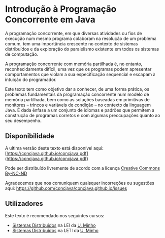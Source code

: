 # Introdução à Programação Concorrente em Java

A programação concorrente, em que diversas atividades ou fios de execução num mesmo programa colaboram na resolução de um problema comum, tem uma importância crescente no contexto de sistemas distribuídos e da exploração do paralelismo existente em todos os sistemas de computação.

A programação concorrente com memória partilhada é, no entanto, reconhecidamente difícil, uma vez que os programas podem apresentar comportamentos que violam a sua especificação sequencial e escapam à intuição do programador.

Este texto tem como objetivo dar a conhecer, de uma forma prática, os problemas fundamentais da programação concorrente num modelo de memória partilhada, bem como as soluções baseadas em primitivas de monitores – trincos e variáveis de condição – no contexto da linguagem Java. É dada ênfase a um conjunto de idiomas e padrões que permitem a construção de programas corretos e com algumas preocupações quanto ao seu desempenho.

## Disponibilidade

A ultima versão deste texto está disponível aqui: [https://concjava.github.io/concjava.pdf](https://concjava.github.io/concjava.pdf)

Pode ser distribuído livremente de acordo com a licença [Creative Commons By-NC-ND](http://creativecommons.org/licenses/by-nc-nd/4.0/)

Agradecemos que nos comuniquem quaisquer incorreções ou sugestões aqui: https://github.com/concjava/concjava.github.io/issues

## Utilizadores

Este texto é recomendado nos seguintes cursos:

* [Sistemas Distribuídos](https://www4.di.uminho.pt/~jno/sitedi/uc_J605N2.html) na LEI da [U. Minho](https://www.uminho.pt)
* [Sistemas Distribuídos](https://www4.di.uminho.pt/~jno/sitedi/uc_J606N7.html) na LETI da [U. Minho](https://www.uminho.pt)